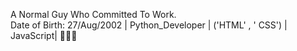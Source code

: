 A Normal Guy Who Committed To Work.  
Date of Birth: 27/Aug/2002 |
Python_Developer | 
 ('HTML' , ' CSS') | 
JavaScript|
🌠🌠🌠

